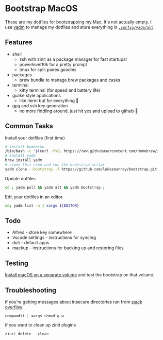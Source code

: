 # Bootstrap MacOS

These are my dotfiles for bootstrapping my Mac.
It's not actually empty.
I use [yadm](https://github.com/TheLocehiliosan/yadm) to manage my dotfiles and store everything in [`.config/yadm/alt`](../.config/yadm/alt).

## Features

- shell
  - zsh with zinit as a package manager for fast startups!
  - powerlevel10k for a pretty prompt
  - tmux for split panes goodies
- packages
  - brew bundle to manage brew packages and casks
- terminal
  - kitty terminal (for speed and battery life)
- guake style applications
  - like iterm but for everything 🦄
- gpg and ssh key generation
  - no more fiddling around, just hit yes and upload to github 🚀

## Common Tasks

Install your dotfiles (first time)

```sh
# install homebrew
/bin/bash -c "$(curl -fsSL https://raw.githubusercontent.com/Homebrew/install/HEAD/install.sh)"
# install yadm
brew install yadm
# clone this repo and run the bootstrap script
yadm clone --bootstrap -f https://github.com/lukesmurray/bootstrap.git ;
```

Update dotfiles

```sh
cd ; yadm pull && yadm alt && yadm bootstrap ;
```

Edit your dotfiles in an editor.

```sh
cd; yadm list -a | xargs ${EDITOR}
```

## Todo

- Alfred - store key somewhere
- Vscode settings - instructions for syncing
- duti - default apps
- mackup - instructions for backing up and restoring files

## Testing

[Install macOS on a separate volume](https://support.apple.com/en-us/HT208891) and test the bootstrap on that volume.

## Troubleshooting

if you're getting messages about insecure directories run from [stack overflow](https://stackoverflow.com/questions/13762280/zsh-compinit-insecure-directories)

```
compaudit | xargs chmod g-w
```

if you want to clean up zinit plugins

```
zinit delete --clean
```
